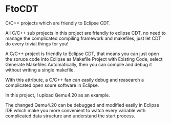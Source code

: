 # FtoCDT
C/C++ projects which are friendly to Eclipse CDT.

All C/C++ sub projects in this project are friendly to eclipse CDT, no need to manage the complicated compiling framework and makefiles, just let CDT do every trivial things for you! 

A C/C++ project is friendly to Eclipse CDT, that means you can just open the soruce code into Eclipse as Makefile Project with Existing Code, select Generate Makefiles Automatically, then you can compile and debug it without writing a single makefile.

With this attribute, a C/C++ fan can easily debug and reasearch a complicated open soure software in Eclipse.

In this project, I upload Qemu4.20 as an example.

The changed Qemu4.20 can be debugged and modified easily in Eclipse IDE which make you more convenient to watch every variable with complicated data structure and understand the start process.



